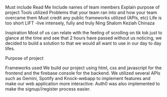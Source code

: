 Must include Read Me
Include names of team members 
Explain purpose of project
Tools utilized 
Problems that your team ran into and how your team overcame them
Must credit any public frameworks utilized (APIs, etc)
Life is too short
LIFT -live intensely, fully and truly
Ning
Shalom
Keziah
Chinaza

Inspiration
Most of us can relate with the feeling of scrolling on tik tok just to glance at the time and see that 2 hours have passed without us noticing, we decided to build a solution to that we would all want to use in our day to day lifes.

Purpose of project


Frameworks used
We build our project using html, css and javascript for the frontend and the firebase console for the backend. We utilized several APIs such as Gemini, Spotify and Knock-webapp  to implement features and make our web application more interactive. Auth0 was also implemented to make the signup//register process easier.
